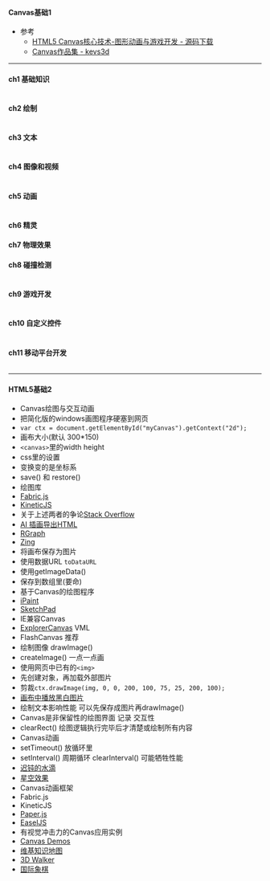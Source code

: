 #### **Canvas基础1**

* 参考
  * [HTML5 Canvas核心技术-图形动画与游戏开发 - 源码下载](https://github.com/corehtml5canvas/code)
  * [Canvas作品集 - kevs3d](http://www.kevs3d.co.uk/dev/phoria/index.html)

---

#### **ch1 基础知识**

```

```

#### **ch2 绘制**

```

```

#### **ch3 文本**

```

```

#### **ch4 图像和视频**

```

```

#### **ch5 动画**

```

```

#### **ch6 精灵**

#### **ch7 物理效果**

#### **ch8 碰撞检测**

```

```

#### **ch9 游戏开发**

```

```

#### **ch10 自定义控件**

```

```

#### **ch11 移动平台开发**

```

```

---

#### **HTML5基础2**

* Canvas绘图与交互动画
* 把简化版的windows画图程序硬塞到网页
* `var ctx = document.getElementById("myCanvas").getContext("2d");`
* 画布大小\(默认 300\*150\)
* `<canvas>`里的width height
* css里的设置
* 变换变的是坐标系
* save\(\) 和 restore\(\)
* 绘图库
* [Fabric.js](http://fabricjs.com)
* [KineticJS](http://kineticjs.com)
* 关于上述两者的争论[Stack Overflow](http://tinyurl.com/canvas-libraries)
* [AI 插画导出HTML](http://visitmix.com/labs/ai2canvas/)
* [RGraph](http://www.rgraph.net/)
* [Zing](http://www.zingchart.com/)
* 将画布保存为图片
* 使用数据URL `toDataURL`
* 使用getImageData\(\)
* 保存到数组里\(要命\)
* 基于Canvas的绘图程序
* [iPaint](htttp://tinyurl.com/js-ipaint)
* [SketchPad](http://mugtug.com/sketchpad)
* IE兼容Canvas
* [ExplorerCanvas](http://code.google.com/p/explorercanvas) VML
* FlashCanvas 推荐
* 绘制图像 drawImage\(\)
* createImage\(\) 一点一点画
* 使用网页中已有的`<img>`
* 先创建对象，再加载外部图片
* 剪裁`ctx.drawImage(img, 0, 0, 200, 100, 75, 25, 200, 100);`
* [画布中播放黑白图片](http://html5doctor.com/video-canvas-magic)
* 绘制文本影响性能 可以先保存成图片再drawImage\(\)
* Canvas是非保留性的绘图界面 记录 交互性
* clearRect\(\) 绘图逻辑执行完毕后才清楚或绘制所有内容
* Canvas动画
* setTimeout\(\) 放循环里
* setInterval\(\) 周期循环 clearInterval\(\) 可能牺牲性能
* [迟钝的水滴](http://www.blobsallad.se)
* [星空效果](http://tinyurl.com/crn3ed)
* Canvas动画框架
* Fabric.js
* KineticJS
* [Paper.js](http://paperjs.org)
* [EaselJS](http://www.createjs.com)
* 有视觉冲击力的Canvas应用实例
* [Canvas Demos](http://www.canvasdemos.com)
* [维基知识地图](http://en.inforapid.org)
* [3D Walker](http://www.benjoffe.com/code/demos/canvascape)
* [国际象棋](http://htmlchess.sourceforge.net/demo/example.html)



